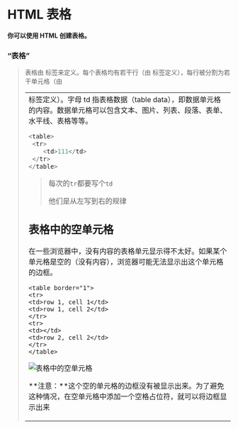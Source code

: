 # HTML 表格

**你可以使用 HTML 创建表格。**

### <q>表格</q>

> 表格由 <table> 标签来定义。每个表格均有若干行（由 <tr> 标签定义），每行被分割为若干单元格（由 <td> 标签定义）。字母 td 指表格数据（table data），即数据单元格的内容。数据单元格可以包含文本、图片、列表、段落、表单、水平线、表格等等。

```javascript
<table>
 <tr>
    <td>111</td>
 </tr>
</table>
```

> 每次的`tr`都要写个`td`
>
> 他们是从左写到右的规律

## 表格中的空单元格

在一些浏览器中，没有内容的表格单元显示得不太好。如果某个单元格是空的（没有内容），浏览器可能无法显示出这个单元格的边框。

```
<table border="1">
<tr>
<td>row 1, cell 1</td>
<td>row 1, cell 2</td>
</tr>
<tr>
<td></td>
<td>row 2, cell 2</td>
</tr>
</table>
```

![表格中的空单元格](https://www.w3school.com.cn/i/table_td_empty.gif)

**注意：**这个空的单元格的边框没有被显示出来。为了避免这种情况，在空单元格中添加一个空格占位符，就可以将边框显示出来